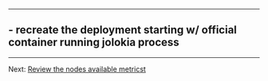 


---

## - recreate the deployment starting w/ official container running jolokia process

---
 Next: [Review the nodes available metricst](review-node-metrics.md)
